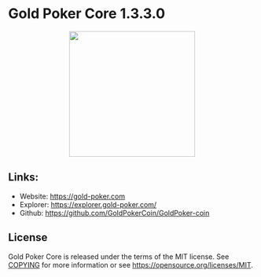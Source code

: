 Gold Poker Core 1.3.3.0
=================================================

<p align="center">
  <img src="https://raw.githubusercontent.com/GoldPoker/GoldPoker-coin/master/doc/bitcoin_logo_doxygen.png" width="256" />
</p>


## Links:

- Website: https://gold-poker.com
- Explorer: https://explorer.gold-poker.com/
- Github: https://github.com/GoldPokerCoin/GoldPoker-coin


License
-------

Gold Poker Core is released under the terms of the MIT license. See [COPYING](COPYING) for more
information or see https://opensource.org/licenses/MIT.

